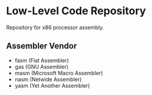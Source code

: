 # Low-Level Code Repository

Repository for x86 processor assembly.

## Assembler Vendor

- fasm (Flat Assembler)
- gas (GNU Assembler)
- masm (Microsoft Macro Assembler)
- nasm (Netwide Assembler)
- yasm (Yet Another Assembler)